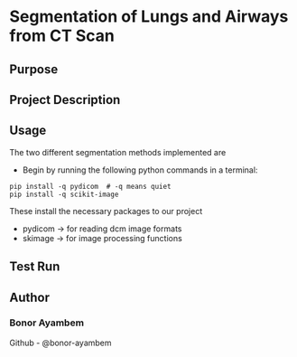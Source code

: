 # Segmentation of Lungs and Airways from CT Scan

## Purpose

## Project Description

## Usage
The two different segmentation methods implemented are 
- Begin by running the following python commands in a terminal:
```
pip install -q pydicom  # -q means quiet
pip install -q scikit-image

```
These install the necessary packages to our project
* pydicom -> for reading dcm image formats
* skimage -> for image processing functions

## Test Run

## Author

### Bonor Ayambem

Github - @bonor-ayambem
